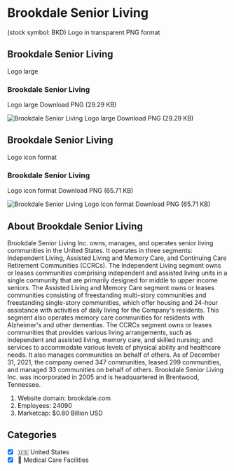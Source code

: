 # Brookdale Senior Living
 (stock symbol: BKD) Logo in transparent PNG format

## Brookdale Senior Living
 Logo large

### Brookdale Senior Living
 Logo large Download PNG (29.29 KB)

![Brookdale Senior Living
 Logo large Download PNG (29.29 KB)](/img/orig/BKD_BIG-cb3472a0.png)

## Brookdale Senior Living
 Logo icon format

### Brookdale Senior Living
 Logo icon format Download PNG (65.71 KB)

![Brookdale Senior Living
 Logo icon format Download PNG (65.71 KB)](/img/orig/BKD-352a6300.png)

## About Brookdale Senior Living


Brookdale Senior Living Inc. owns, manages, and operates senior living communities in the United States. It operates in three segments: Independent Living, Assisted Living and Memory Care, and Continuing Care Retirement Communities (CCRCs). The Independent Living segment owns or leases communities comprising independent and assisted living units in a single community that are primarily designed for middle to upper income seniors. The Assisted Living and Memory Care segment owns or leases communities consisting of freestanding multi-story communities and freestanding single-story communities, which offer housing and 24-hour assistance with activities of daily living for the Company's residents. This segment also operates memory care communities for residents with Alzheimer's and other dementias. The CCRCs segment owns or leases communities that provides various living arrangements, such as independent and assisted living, memory care, and skilled nursing; and services to accommodate various levels of physical ability and healthcare needs. It also manages communities on behalf of others. As of December 31, 2021, the company owned 347 communities, leased 299 communities, and managed 33 communities on behalf of others. Brookdale Senior Living Inc. was incorporated in 2005 and is headquartered in Brentwood, Tennessee.

1. Website domain: brookdale.com
2. Employees: 24090
3. Marketcap: $0.80 Billion USD


## Categories
- [x] 🇺🇸 United States
- [x] 🏥 Medical Care Facilities
